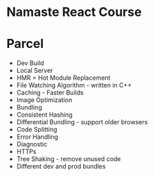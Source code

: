 # Namaste React Course

# Parcel

* Dev Build
* Local Server
* HMR = Hot Module Replacement
* File Watching Algorithm - written in C++
* Caching - Faster Builds
* Image Optimization
* Bundling
* Consistent Hashing
* Differential Bundling - support older browsers
* Code Splitting
* Error Handling
* Diagnostic
* HTTPs
* Tree Shaking - remove unused code
* Different dev and prod bundles
